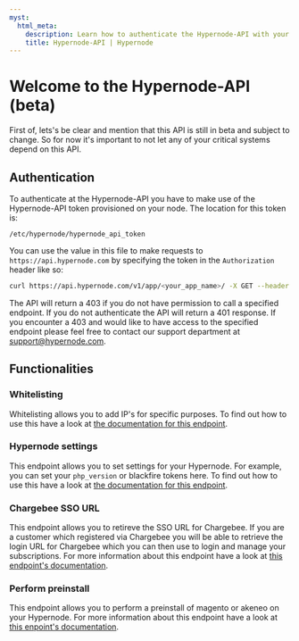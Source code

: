 ```yaml
---
myst:
  html_meta:
    description: Learn how to authenticate the Hypernode-API with your systems.
    title: Hypernode-API | Hypernode
---
```


# Welcome to the Hypernode-API (beta)

First of, lets's be clear and mention that this API is still in beta and subject to change. So for now it's important
to not let any of your critical systems depend on this API.

## Authentication

To authenticate at the Hypernode-API you have to make use of the Hypernode-API token provisioned on your node. The
location for this token is:

```
/etc/hypernode/hypernode_api_token
```

You can use the value in this file to make requests
to `https://api.hypernode.com` by specifying the token in the `Authorization` header like so:

```bash
curl https://api.hypernode.com/v1/app/<your_app_name>/ -X GET --header "Authorization: Token <your_hypernode_api_token>"
```

The API will return a 403 if you do not have permission to call a specified endpoint. If you do not authenticate the API
will return a 401 response. If you encounter a 403 and would like to have access to the specified endpoint please feel
free to contact our support department at support@hypernode.com.

## Functionalities

### Whitelisting

Whitelisting allows you to add IP's for specific purposes. To find out how to use this have a look at [the documentation for this endpoint](whitelisting.md).

### Hypernode settings

This endpoint allows you to set settings for your Hypernode. For example, you can set your `php_version` or blackfire
tokens here. To find out how to use this have a look at [the documentation for this endpoint](settings.md).

### Chargebee SSO URL

This endpoint allows you to retireve the SSO URL for Chargebee. If you are a customer which registered via Chargebee you
will be able to retrieve the login URL for Chargebee which you can then use to login and manage your subscriptions.
For more information about this endpoint have a look at [this endpoint's documentation](chargebee-sso.md).

### Perform preinstall

This endpoint allows you to perform a preinstall of magento or akeneo on your Hypernode. For more information about this endpoint have a look at [this enpoint's documentation](preinstall.md).
